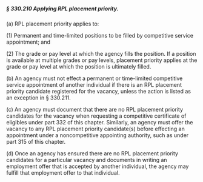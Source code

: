 ##### § 330.210 Applying RPL placement priority. #####

(a) RPL placement priority applies to:

(1) Permanent and time-limited positions to be filled by competitive service appointment; and

(2) The grade or pay level at which the agency fills the position. If a position is available at multiple grades or pay levels, placement priority applies at the grade or pay level at which the position is ultimately filled.

(b) An agency must not effect a permanent or time-limited competitive service appointment of another individual if there is an RPL placement priority candidate registered for the vacancy, unless the action is listed as an exception in § 330.211.

(c) An agency must document that there are no RPL placement priority candidates for the vacancy when requesting a competitive certificate of eligibles under part 332 of this chapter. Similarly, an agency must offer the vacancy to any RPL placement priority candidate(s) before effecting an appointment under a noncompetitive appointing authority, such as under part 315 of this chapter.

(d) Once an agency has ensured there are no RPL placement priority candidates for a particular vacancy and documents in writing an employment offer that is accepted by another individual, the agency may fulfill that employment offer to that individual.